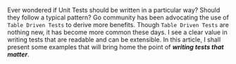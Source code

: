 Ever wondered if Unit Tests should be written in a particular way? Should they follow a typical pattern? Go community has been
advocating the use of `Table Driven Tests` to derive more benefits. Though `Table Driven Tests` are nothing new, it has become
more common these days. I see a clear value in writing tests that are readable and can be extensible. In this article, I shall
present some examples that will bring home the point of _**writing tests that matter**_.

